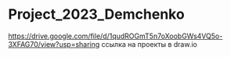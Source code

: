 # Project_2023_Demchenko
https://drive.google.com/file/d/1qudROGmT5n7oXoobGWs4VQ5o-3XFAG70/view?usp=sharing ссылка на проекты в draw.io
